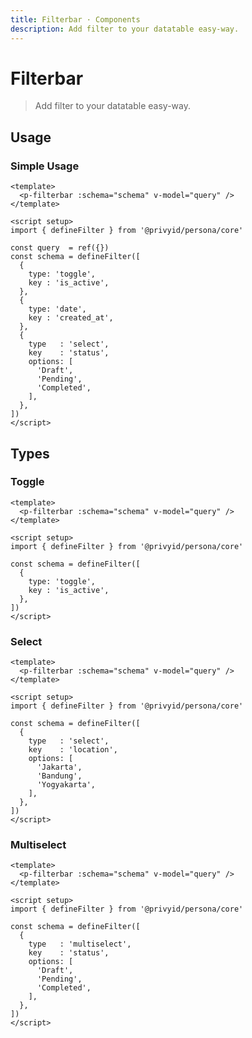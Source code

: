 ```yaml
---
title: Filterbar · Components
description: Add filter to your datatable easy-way.
---
```


<script setup>
  import { ref, computed } from 'vue-demi'
  import pFilterbar from './Filterbar.vue'
  import { defineFilter } from '.'

  const query = ref({})

  const status = computed(() => {
    return query.value.is_active
      ? ['Draft', 'Pending', 'Completed']
      : ['Inactive']
  })

  const schema = defineFilter([
    {
      type: 'toggle',
      key : 'is_active',
    },
    {
      type: 'date',
      key : 'created_at',
    },
        {
      type   : 'select',
      key    : 'location',
      options: [
        'Jakarta',
        'Bandung',
        'Yogyakarta',
      ],
    },
    {
      type   : 'multiselect',
      key    : 'status',
      options: status,
    },
  ])

  const toggleOnly = defineFilter([
    {
      type: 'toggle',
      key : 'is_active',
    },
  ])

  const selectOnly = defineFilter([
    {
      type   : 'select',
      key    : 'location',
      options: [
        'Jakarta',
        'Bandung',
        'Yogyakarta',
      ],
    },
  ])

  const multiselectOnly = defineFilter([
    {
      type   : 'multiselect',
      key    : 'status',
      options: status,
    },
  ])
</script>

# Filterbar

> Add filter to your datatable easy-way.

## Usage

### Simple Usage

<preview>
  <p-filterbar :schema="schema" v-model="query" />
</preview>

```vue
<template>
  <p-filterbar :schema="schema" v-model="query" />
</template>

<script setup>
import { defineFilter } from '@privyid/persona/core'

const query  = ref({})
const schema = defineFilter([
  {
    type: 'toggle',
    key : 'is_active',
  },
  {
    type: 'date',
    key : 'created_at',
  },
  {
    type   : 'select',
    key    : 'status',
    options: [
      'Draft',
      'Pending',
      'Completed',
    ],
  },
])
</script>
```

## Types

### Toggle

<preview>
  <p-filterbar :schema="toggleOnly" v-model="query" />
</preview>

```vue
<template>
  <p-filterbar :schema="schema" v-model="query" />
</template>

<script setup>
import { defineFilter } from '@privyid/persona/core'

const schema = defineFilter([
  {
    type: 'toggle',
    key : 'is_active',
  },
])
</script>
```

### Select

<preview>
  <p-filterbar :schema="selectOnly" v-model="query" />
</preview>

```vue
<template>
  <p-filterbar :schema="schema" v-model="query" />
</template>

<script setup>
import { defineFilter } from '@privyid/persona/core'

const schema = defineFilter([
  {
    type   : 'select',
    key    : 'location',
    options: [
      'Jakarta',
      'Bandung',
      'Yogyakarta',
    ],
  },
])
</script>
```

### Multiselect

<preview>
  <p-filterbar :schema="multiselectOnly" v-model="query" />
</preview>

```vue
<template>
  <p-filterbar :schema="schema" v-model="query" />
</template>

<script setup>
import { defineFilter } from '@privyid/persona/core'

const schema = defineFilter([
  {
    type   : 'multiselect',
    key    : 'status',
    options: [
      'Draft',
      'Pending',
      'Completed',
    ],
  },
])
</script>
```
